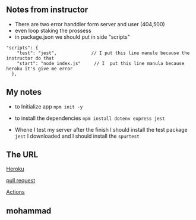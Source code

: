 ## Notes from instructor
* There are two error handdler form server and user (404,500)
* even loop staking the prossess 
* in package.json we should put in side "scripts"

```
"scripts": {
    "test": "jest",             // I put this line manule because the instructor do that
    "start": "node index.js"     // I  put this line manula because heroku it's give me error 
  },
  ```
  ## My notes
  * to Initialize app ```npm init -y ```

  * to install the dependencies ```npm install dotenv express jest```

  * Whene I test my server after the finish I should install the test package 
  ```jest``` I downloaded and I should install the ```spurtest```

  ## The URL
 [Heroku](https://mohammadal-server-deploy-prod.herokuapp.com/)

 [pull request](https://github.com/Mohammad-Alhaj/server-deployment-practice/pulls)

  [Actions](https://github.com/Mohammad-Alhaj/server-deployment-practice/actions)
  ## mohammad

